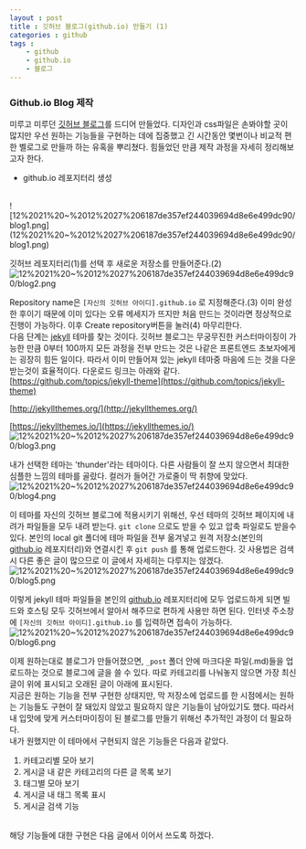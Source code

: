 ```yaml
---
layout : post
title : 깃허브 블로그(github.io) 만들기 (1)
categories : github
tags :
    - github
    - github.io
    - 블로그
---
```


### Github.io Blog 제작

미루고 미루던 [깃허브 블로그](https://clarit7.github.io/)를 드디어 만들었다. 디자인과 css파일은 손봐야할 곳이 많지만 우선 원하는 기능들을 구현하는 데에 집중했고 긴 시간동안 몇번이나 비교적 편한 벨로그로 만들까 하는 유혹을 뿌리쳤다. 힘들었던 만큼 제작 과정을 자세히 정리해보고자 한다.
<br/>
- [g](http://github.io)ithub.io 레포지터리 생성
<br/>
![12%2021%20~%2012%2027%206187de357ef244039694d8e6e499dc90/blog1.png](12%2021%20~%2012%2027%206187de357ef244039694d8e6e499dc90/blog1.png)

깃허브 레포지터리(1)를 선택 후 새로운 저장소를 만들어준다.(2)
<br/>
![12%2021%20~%2012%2027%206187de357ef244039694d8e6e499dc90/blog2.png](12%2021%20~%2012%2027%206187de357ef244039694d8e6e499dc90/blog2.png)

Repository name은 `[자신의 깃허브 아이디].github.io` 로 지정해준다.(3) 이미 완성 한 후이기 때문에 이미 있다는 오류 메세지가 뜨지만 처음 만드는 것이라면 정상적으로 진행이 가능하다. 이후 Create repository버튼을 눌러(4) 마무리한다.
<br/>
다음 단계는 [jekyll](https://jekyllrb.com/) 테마를 찾는 것이다. 깃허브 블로그는 무궁무진한 커스터마이징이 가능한 만큼 0부터 100까지 모든 과정을 전부 만드는 것은 나같은 프론트엔드 초보자에게는 굉장히 힘든 일이다. 따라서 이미 만들어져 있는 jekyll 테마중 마음에 드는 것을 다운받는것이 효율적이다. 다운로드 링크는 아래와 같다.
<br/>
[https://github.com/topics/jekyll-theme](https://github.com/topics/jekyll-theme)

[http://jekyllthemes.org/](http://jekyllthemes.org/)

[https://jekyllthemes.io/](https://jekyllthemes.io/)
<br/>
![12%2021%20~%2012%2027%206187de357ef244039694d8e6e499dc90/blog3.png](12%2021%20~%2012%2027%206187de357ef244039694d8e6e499dc90/blog3.png)

내가 선택한 테마는 'thunder'라는 테마이다. 다른 사람들이 잘 쓰지 않으면서 최대한 심플한 느낌의 테마를 골랐다. 컬러가 들어간 가로줄이 딱 취향에 맞았다.
<br/>
![12%2021%20~%2012%2027%206187de357ef244039694d8e6e499dc90/blog4.png](12%2021%20~%2012%2027%206187de357ef244039694d8e6e499dc90/blog4.png)

이 테마를 자신의 깃허브 블로그에 적용시키기 위해선, 우선 테마의 깃허브 페이지에 내려가 파일들을 모두 내려 받는다. `git clone` 으로도 받을 수 있고 압축 파일로도 받을수 있다. 본인의 local git 폴더에 테마 파일을 전부 옮겨넣고 원격 저장소(본인의 [github.io](http://github.io) 레포지터리)와 연결시킨 후 `git push` 를 통해 업로드한다. 깃 사용법은 검색시 다른 좋은 글이 많으므로 이 글에서 자세히는 다루지는 않겠다. 
<br/>
![12%2021%20~%2012%2027%206187de357ef244039694d8e6e499dc90/blog5.png](12%2021%20~%2012%2027%206187de357ef244039694d8e6e499dc90/blog5.png)

이렇게 jekyll 테마 파일들을 본인의 [github.io](http://github.io) 레포지터리에 모두 업로드하게 되면 빌드와 호스팅 모두 깃허브에서 알아서 해주므로 편하게 사용만 하면 된다. 인터넷 주소창에 `[자신의 깃허브 아이디].github.io` 를 입력하면 접속이 가능하다.
<br/>
![12%2021%20~%2012%2027%206187de357ef244039694d8e6e499dc90/blog6.png](12%2021%20~%2012%2027%206187de357ef244039694d8e6e499dc90/blog6.png)

이제 원하는대로 블로그가 만들어졌으면, `_post` 폴더 안에 마크다운 파일(.md)들을 업로드하는 것으로 블로그에 글을 쓸 수 있다. 따로 카테고리를 나눠놓지 않으면 가장 최신 글이 위에 표시되고 오래된 글이 아래에 표시된다.
<br/>
지금은 원하는 기능을 전부 구현한 상태지만, 막 저장소에 업로드를 한 시점에서는 원하는 기능들도 구현이 잘 돼있지 않았고 필요하지 않은 기능들이 남아있기도 했다. 따라서 내 입맛에 맞게 커스터마이징이 된 블로그를 만들기 위해선 추가적인 과정이 더 필요하다.
<br/>
내가 원했지만 이 테마에서 구현되지 않은 기능들은 다음과 같았다.
<br/>
1. 카테고리별 모아 보기
2. 게시글 내 같은 카테고리의 다른 글 목록 보기
3. 태그별 모아 보기
4. 게시글 내 태그 목록 표시
5. 게시글 검색 기능
<br/>
해당 기능들에 대한 구현은 다음 글에서 이어서 쓰도록 하겠다.
